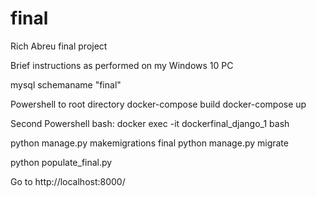# final

Rich Abreu final project

Brief instructions as performed on my Windows 10 PC

mysql schemaname "final"

Powershell to root directory
docker-compose build
docker-compose up

Second Powershell bash:
docker exec -it dockerfinal_django_1 bash

python manage.py makemigrations final
python manage.py migrate

python populate_final.py

Go to http://localhost:8000/
